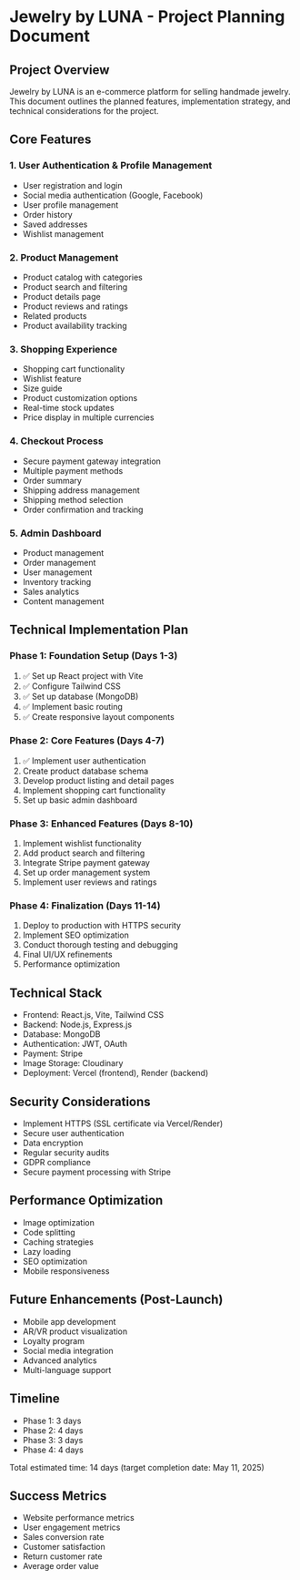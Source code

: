 # Jewelry by LUNA - Project Planning Document

## Project Overview
Jewelry by LUNA is an e-commerce platform for selling handmade jewelry. This document outlines the planned features, implementation strategy, and technical considerations for the project.

## Core Features

### 1. User Authentication & Profile Management
- User registration and login
- Social media authentication (Google, Facebook)
- User profile management
- Order history
- Saved addresses
- Wishlist management

### 2. Product Management
- Product catalog with categories
- Product search and filtering
- Product details page
- Product reviews and ratings
- Related products
- Product availability tracking

### 3. Shopping Experience
- Shopping cart functionality
- Wishlist feature
- Size guide
- Product customization options
- Real-time stock updates
- Price display in multiple currencies

### 4. Checkout Process
- Secure payment gateway integration 
- Multiple payment methods
- Order summary
- Shipping address management
- Shipping method selection
- Order confirmation and tracking

### 5. Admin Dashboard
- Product management
- Order management
- User management
- Inventory tracking
- Sales analytics
- Content management

## Technical Implementation Plan

### Phase 1: Foundation Setup (Days 1-3)
1. ✅ Set up React project with Vite
2. ✅ Configure Tailwind CSS
3. ✅ Set up database (MongoDB)
4. ✅ Implement basic routing
5. ✅ Create responsive layout components

### Phase 2: Core Features (Days 4-7)
1. ✅ Implement user authentication
2. Create product database schema
3. Develop product listing and detail pages
4. Implement shopping cart functionality
5. Set up basic admin dashboard

### Phase 3: Enhanced Features (Days 8-10)
1. Implement wishlist functionality
2. Add product search and filtering
3. Integrate Stripe payment gateway
4. Set up order management system
5. Implement user reviews and ratings

### Phase 4: Finalization (Days 11-14)
1. Deploy to production with HTTPS security
2. Implement SEO optimization
3. Conduct thorough testing and debugging
4. Final UI/UX refinements
5. Performance optimization

## Technical Stack
- Frontend: React.js, Vite, Tailwind CSS
- Backend: Node.js, Express.js
- Database: MongoDB
- Authentication: JWT, OAuth
- Payment: Stripe
- Image Storage: Cloudinary
- Deployment: Vercel (frontend), Render (backend)

## Security Considerations
- Implement HTTPS (SSL certificate via Vercel/Render)
- Secure user authentication
- Data encryption
- Regular security audits
- GDPR compliance
- Secure payment processing with Stripe

## Performance Optimization
- Image optimization
- Code splitting
- Caching strategies
- Lazy loading
- SEO optimization
- Mobile responsiveness

## Future Enhancements (Post-Launch)
- Mobile app development
- AR/VR product visualization
- Loyalty program
- Social media integration
- Advanced analytics
- Multi-language support

## Timeline
- Phase 1: 3 days
- Phase 2: 4 days
- Phase 3: 3 days
- Phase 4: 4 days

Total estimated time: 14 days (target completion date: May 11, 2025)

## Success Metrics
- Website performance metrics
- User engagement metrics
- Sales conversion rate
- Customer satisfaction
- Return customer rate
- Average order value